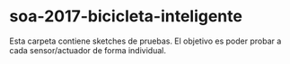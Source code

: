 # soa-2017-bicicleta-inteligente
Esta carpeta contiene sketches de pruebas. El objetivo es poder probar a cada sensor/actuador de forma individual.
